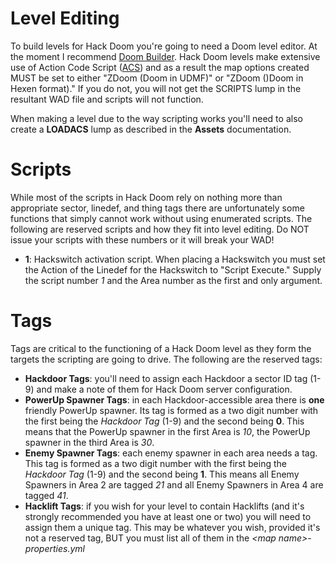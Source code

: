 # Level Editing #
To build levels for Hack Doom you're going to need a Doom level editor.  At the moment I recommend [Doom Builder](http://doombuilder.com).  Hack Doom levels make extensive use of Action Code Script ([ACS](http://www.zdoom.org/wiki/ACS)) and as a result the map options created MUST be set to either "ZDoom (Doom in UDMF)" or "ZDoom ()Doom in Hexen format)." If you do not, you will not get the SCRIPTS lump in the resultant WAD file and scripts will not function.

When making a level due to the way scripting works you'll need to also create a __LOADACS__ lump as described in the __Assets__ documentation. 

# Scripts #
While most of the scripts in Hack Doom rely on nothing more than appropriate sector, linedef, and thing tags there are unfortunately some functions that simply cannot work without using enumerated scripts.  The following are reserved scripts and how they fit into level editing.  Do NOT issue your scripts with these numbers or it will break your WAD!
* __1__:  Hackswitch activation script.  When placing a Hackswitch you must set the Action of the Linedef for the Hackswitch to "Script Execute." Supply the script number *1* and the Area number as the first and only argument.

# Tags #
Tags are critical to the functioning of a Hack Doom level as they form the targets the scripting are going to drive.  The following are the reserved tags:
* __Hackdoor Tags__: you'll need to assign each Hackdoor a sector ID tag (1-9) and make a note of them for Hack Doom server configuration.
* __PowerUp Spawner Tags__: in each Hackdoor-accessible area there is __one__ friendly PowerUp spawner.  Its tag is formed as a two digit number with the first being the *Hackdoor Tag* (1-9) and the second being __0__.  This means that the PowerUp spawner in the first Area is *10*, the PowerUp spawner in the third Area is *30*.
* __Enemy Spawner Tags__: each enemy spawner in each area needs a tag.  This tag is formed as a two digit number with the first being the *Hackdoor Tag* (1-9) and the second being __1__.  This means all Enemy Spawners in Area 2 are tagged *21* and all Enemy Spawners in Area 4 are tagged *41*.
* __Hacklift Tags__:  if you wish for your level to contain Hacklifts (and it's strongly recommended you have at least one or two) you will need to assign them a unique tag.  This may be whatever you wish, provided it's not a reserved tag, BUT you must list all of them in the *\<map name\>-properties.yml*
